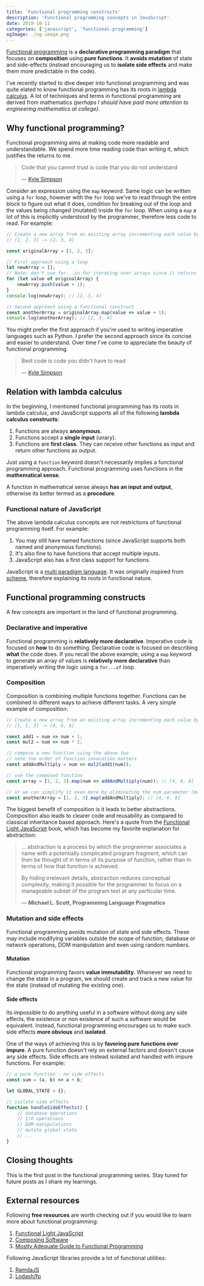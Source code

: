 ```yaml
---
title: 'Functional programming constructs'
description: 'Functional programming concepts in JavaScript'
date: 2019-10-11
categories: ['javascript', 'functional-programming']
ogImage: ./og-image.png
---
```


[Functional programming](https://en.wikipedia.org/wiki/Functional_programming) is a **declarative programming paradigm** that focuses on **composition** using **pure functions**. It **avoids mutation** of state and side-effects (instead encouraging us to **isolate side effects** and make them more predictable in the code).

I've recently started to dive deeper into functional programming and was quite elated to know functional programming has its roots in [lambda calculus](https://en.wikipedia.org/wiki/Lambda_calculus). A lot of techniques and terms in functional programming are derived from mathematics _(perhaps I should have paid more attention to engineering mathematics at college)_.

## Why functional programming?

Functional programming aims at making code more readable and understandable. We spend more time reading code than writing it, which justifies the returns to me.

> Code that you cannot trust is code that you do not understand
>
> — [Kyle Simpson](https://twitter.com/getify)

Consider an expression using the `map` keyword. Same logic can be written using a `for` loop, however with the `for` loop we've to read through the entire block to figure out what it does, condition for breaking out of the loop and the values being changed (mutated) inside the `for` loop. When using a `map` a lot of this is implicitly understood by the programmer, therefore less code to read. For example:

```js
// Create a new array from an existing array incrementing each value by 1
// [1, 2, 3] -> [2, 3, 4]

const originalArray = [1, 2, 3];

// First approach using a loop
let newArray = [];
// Note: don't use for...in for iterating over arrays since it returns array indices unordered
for (let value of originalArray) {
	newArray.push(value + 1);
}
console.log(newArray); // [2, 3, 4]

// Second approach using a functional construct
const anotherArray = originalArray.map(value => value + 1);
console.log(anotherArray); // [2, 3, 4]
```

You might prefer the first approach if you're used to writing imperative languages such as Python. I prefer the second approach since its concise and easier to understand. Over time I've come to appreciate the beauty of functional programming.

> Best code is code you didn't have to read
>
> — [Kyle Simpson](https://twitter.com/getify)

## Relation with lambda calculus

In the beginning, I mentioned functional programming has its roots in lambda calculus, and JavaScript supports all of the following **lambda calculus constructs**:

1. Functions are always **anonymous**.
2. Functions accept a **single input** (unary).
3. Functions are **first class**. They can receive other functions as input and return other functions as output.

Just using a `function` keyword doesn't necessarily implies a functional programming approach. Functional programming uses functions in the **mathematical sense**.

A function in mathematical sense always **has an input and output**, otherwise its better termed as a **procedure**.

### Functional nature of JavaScript

The above lambda calculus concepts are not restrictions of functional programming itself. For example:

1. You may still have named functions (since JavaScript supports both named and anonymous functions).
2. It's also fine to have functions that accept multiple inputs.
3. JavaScript also has a first class support for functions.

JavaScript is a [multi paradigm language](https://en.wikipedia.org/wiki/JavaScript). It was originally inspired from [scheme](https://en.wikipedia.org/wiki/Scheme_%28programming_language%29), therefore explaining its roots in functional nature.

## Functional programming constructs

A few concepts are important in the land of functional programming.

### Declarative and imperative

Functional programming is **relatively more declarative**. Imperative code is focused on **how** to do something. Declarative code is focused on describing **what** the code does. If you recall the above example, using a `map` keyword to generate an array of values is **relatively more declarative** than imperatively writing the logic using a `for...of` loop.

### Composition

Composition is combining multiple functions together. Functions can be combined in different ways to achieve different tasks. A very simple example of composition:

```js
// Create a new array from an existing array incrementing each value by 1 and multiplying by 2
// [1, 2, 3] -> [4, 6, 8]

const add1 = num => num + 1;
const mul2 = num => num * 2;

// compose a new function using the above two
// note the order of function invocation matters
const addAndMultiply = num => mul2(add1(num));

// use the composed function
const array = [1, 2, 3].map(num => addAndMultiply(num)); // [4, 6, 8]

// or we can simplify it even more by eliminating the num parameter (make it point-free)
const anotherArray = [1, 2, 3].map(addAndMultiply); // [4, 6, 8]
```

The biggest benefit of composition is it leads to better abstractions. Composition also leads to clearer code and reusability as compared to classical inheritance based approach. Here's a quote from the [Functional Light JavaScript](https://github.com/getify/Functional-Light-JS) book, which has become my favorite explanation for abstraction:

> ... abstraction is a process by which the programmer associates a name with a potentially complicated program fragment, which can then be thought of in terms of its purpose of function, rather than in terms of how that function is achieved.
>
> By hiding irrelevant details, abstraction reduces conceptual complexity, making it possible for the programmer to focus on a manageable subset of the program text at any particular time.
>
> — **Michael L. Scott, Programming Language Pragmatics**

### Mutation and side effects

Functional programming avoids mutation of state and side effects. These may include modifying variables outside the scope of function, database or network operations, DOM manipulation and even using random numbers.

#### Mutation

Functional programming favors **value immutability**. Whenever we need to change the state in a program, we should create and track a new value for the state (instead of mutating the existing one).

#### Side effects

Its impossible to do anything useful in a software without doing any side effects, the existence or non existence of such a software would be equivalent. Instead, functional programming encourages us to make such side effects **more obvious** and **isolated**.

One of the ways of achieving this is by **favoring pure functions over impure**. A pure function doesn't rely on external factors and doesn't cause any side effects. Side effects are instead isolated and handled with impure functions. For example:

```js
// a pure function - no side effects
const sum = (a, b) => a + b;

let GLOBAL_STATE = {};

// isolate side effects
function handleSideEffects() {
	// database operations
	// I/O operations
	// DOM manipulations
	// mutate global state
	// ...
}
```

## Closing thoughts

This is the first post in the functional programming series. Stay tuned for future posts as I share my learnings.

## External resources

Following **free resources** are worth checking out if you would like to learn more about functional programming:

1. [Functional Light JavaScript](https://github.com/getify/Functional-Light-JS)
2. [Composing Software](https://medium.com/javascript-scene/composing-software-the-book-f31c77fc3ddc)
3. [Mostly Adequate Guide to Functional Programming](https://github.com/MostlyAdequate/mostly-adequate-guide)

Following JavaScript libraries provide a lot of functional utilities:

1. [RamdaJS](https://ramdajs.com/)
2. [Lodash/fp](https://github.com/lodash/lodash/wiki/FP-Guide)
